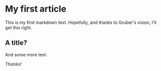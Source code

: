 My first article
================

This is my first markdown text. Hopefully, and thanks to Gruber's vision, I'll get this right.

A title?
--------

And some more text.

*Thanks!*